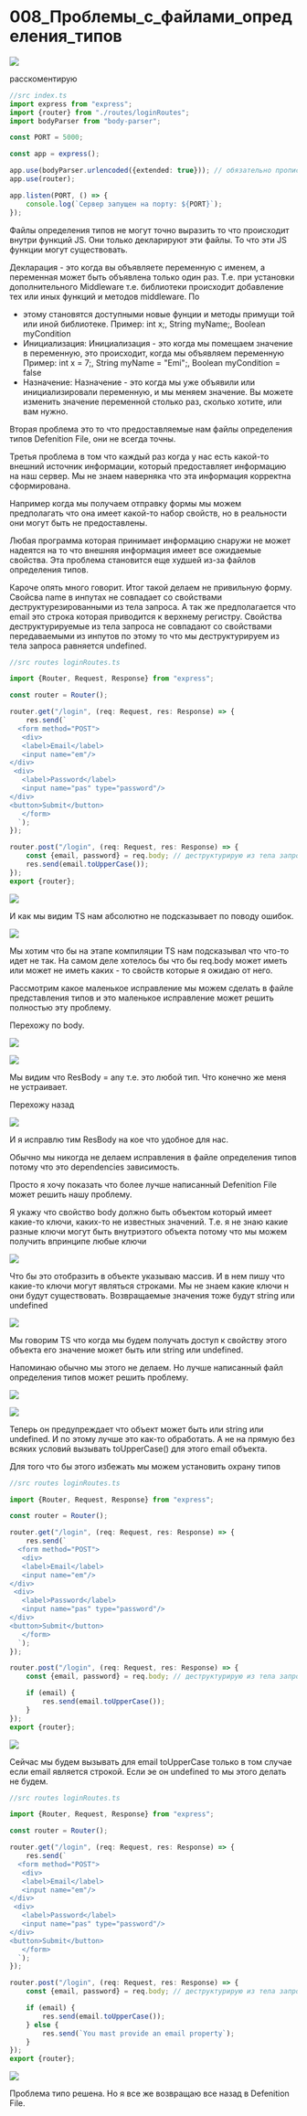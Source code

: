 # 008_Проблемы_с_файлами_определения_типов

![](img/001.jpg)

расскоментирую

```ts
//src index.ts
import express from "express";
import {router} from "./routes/loginRoutes";
import bodyParser from "body-parser";

const PORT = 5000;

const app = express();

app.use(bodyParser.urlencoded({extended: true})); // обязательно прописываю выше регистрации роутов и опциональный параметр extended: ставлю в true
app.use(router);

app.listen(PORT, () => {
    console.log(`Сервер запущен на порту: ${PORT}`);
});

```

Файлы определения типов не могут точно выразить то что происходит внутри функций JS. Они только декларируют эти файлы.
То что эти JS функции могут существовать.

Декларация - это когда вы объявляете переменную с именем, а переменная может быть объявлена только один раз. Т.е. при
установки дополнительного Middleware т.е. библиотеки происходит добавление тех или иных функций и методов middleware. По

- этому становятся доступными новые фунции и методы примущи той или иной библиотеке. Пример: int x;, String myName;,
  Boolean myCondition
- Инициализация: Инициализация - это когда мы помещаем значение в переменную, это происходит, когда мы объявляем
  переменную Пример: int x = 7;, String myName = "Emi";, Boolean myCondition = false
- Назначение: Назначение - это когда мы уже объявили или инициализировали переменную, и мы меняем значение. Вы можете
  изменить значение переменной столько раз, сколько хотите, или вам нужно.

Вторая проблема это то что предоставляемые нам файлы определения типов Defenition File, они не всегда точны.

Третья проблема в том что каждый раз когда у нас есть какой-то внешний источник информации, который предоставляет
информацию на наш сервер. Мы не знаем наверняка что эта информация корректна сформирована.

Например когда мы получаем отправку формы мы можем предполагать что она имеет какой-то набор свойств, но в реальности
они могут быть не предоставлены.

Любая программа которая принимает информацию снаружи не может надеятся на то что внешняя информация имеет все ожидаемые
свойства. Эта проблема становится еще худшей из-за файлов определения типов.

Кароче опять много говорит. Итог такой делаем не привильную форму. Свойсва name в инпутах не совпадает со свойствами
деструктурезированными из тела запроса. А так же предполагается что email это строка которая приводится к верхнему
регистру. Свойства деструктурируемые из тела запроса не совпадают со свойствами передаваемыми из инпутов по этому то что
мы деструктурируем из тела запроса равняется undefined.

```ts
//src routes loginRoutes.ts

import {Router, Request, Response} from "express";

const router = Router();

router.get("/login", (req: Request, res: Response) => {
    res.send(`
  <form method="POST">
   <div>
   <label>Email</label>
   <input name="em"/>
</div>
 <div>
   <label>Password</label>
   <input name="pas" type="password"/>
</div>
<button>Submit</button>
   </form>
  `);
});

router.post("/login", (req: Request, res: Response) => {
    const {email, password} = req.body; // деструктурирую из тела запроса email, password
    res.send(email.toUpperCase());
});
export {router};

```

![](img/002.jpg)

И как мы видим TS нам абсолютно не подсказывает по поводу ошибок.

![](img/003.jpg)

Мы хотим что бы на этапе компиляции TS нам подсказывал что что-то идет не так. На самом деле хотелось бы что бы req.body
может иметь или может не иметь каких - то свойств которые я ожидаю от него.

Рассмотрим какое маленькое исправление мы можем сделать в файле представления типов и это маленькое исправление может
решить полностью эту проблему.

Перехожу по body.

![](img/004.jpg)

![](img/005.jpg)

Мы видим что ResBody = any т.е. это любой тип. Что конечно же меня не устраивает.

Перехожу назад

![](img/004.jpg)

И я исправлю тим ResBody на кое что удобное для нас.

Обычно мы никогда не делаем исправления в файле определения типов потому что это dependencies зависимость.

Просто я хочу показать что более лучше написанный Defenition File может решить нашу проблему.

Я укажу что свойство body должно быть объектом который имеет какие-то ключи, каких-то не известных значений. Т.е. я не
знаю какие разные ключи могут быть внутриэтого объекта потому что мы можем получить впринципе любые ключи

![](img/006.jpg)

Что бы это отобразить в объекте указываю массив. И в нем пишу что какие-то ключи могут являться строками. Мы не знаем
какие ключи н они будут существовать. Возвращаемые значения тоже будут string или undefined

![](img/007.jpg)

Мы говорим TS что когда мы будем получать доступ к свойству этого объекта его значение может быть или string или
undefined.

Напоминаю обычно мы этого не делаем. Но лучше написанный файл определения типов может решить проблему.

![](img/008.jpg)

![](img/009.jpg)

Теперь он предупреждает что объект может быть или string или undefined. И по этому лучше это как-то обработать. А не на
прямую без всяких условий вызывать toUpperCase() для этого email объекта.

Для того что бы этого избежать мы можем установить охрану типов

```ts
//src routes loginRoutes.ts

import {Router, Request, Response} from "express";

const router = Router();

router.get("/login", (req: Request, res: Response) => {
    res.send(`
  <form method="POST">
   <div>
   <label>Email</label>
   <input name="em"/>
</div>
 <div>
   <label>Password</label>
   <input name="pas" type="password"/>
</div>
<button>Submit</button>
   </form>
  `);
});

router.post("/login", (req: Request, res: Response) => {
    const {email, password} = req.body; // деструктурирую из тела запроса email, password

    if (email) {
        res.send(email.toUpperCase());
    }
});
export {router};

```

![](img/010.jpg)

Сейчас мы будем вызывать для email toUpperCase только в том случае если email является строкой. Если эе он undefined то
мы этого делать не будем.

```ts
//src routes loginRoutes.ts

import {Router, Request, Response} from "express";

const router = Router();

router.get("/login", (req: Request, res: Response) => {
    res.send(`
  <form method="POST">
   <div>
   <label>Email</label>
   <input name="em"/>
</div>
 <div>
   <label>Password</label>
   <input name="pas" type="password"/>
</div>
<button>Submit</button>
   </form>
  `);
});

router.post("/login", (req: Request, res: Response) => {
    const {email, password} = req.body; // деструктурирую из тела запроса email, password

    if (email) {
        res.send(email.toUpperCase());
    } else {
        res.send(`You mast provide an email property`);
    }
});
export {router};

```

![](img/011.jpg)

Проблема типо решена. Но я все же возвращаю все назад в Defenition File.


